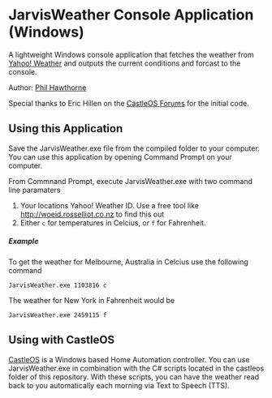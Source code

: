 JarvisWeather Console Application (Windows)
===========================================

A lightweight Windows console application that fetches the weather from [Yahoo! Weather](http://weather.yahoo.com) and outputs the current conditions and forcast to the console.

Author: [Phil Hawthorne](http://philhawthorne.com)

Special thanks to Eric Hillen on the [CastleOS Forums](http://castleos.com/forum/topic457-help-with-my-morning-wake-up-weather-script.aspx) for the initial code.

Using this Application
----------------------

Save the JarvisWeather.exe file from the compiled folder to your computer. You can use this application by opening Command Prompt on your computer.

From Commnand Prompt, execute JarvisWeather.exe with two command line paramaters

1. Your locations Yahoo! Weather ID. Use a free tool like http://woeid.rosselliot.co.nz to find this out
2. Either `c` for temperatures in Celcius, or `f` for Fahrenheit.



##### Example

To get the weather for Melbourne, Australia in Celcius use the following command
	
	JarvisWeather.exe 1103816 c

The weather for New York in Fahrenheit would be
	
	JarvisWeather.exe 2459115 f


Using with CastleOS
-------------------
[CastleOS](http://castleos.com/) is a Windows based Home Automation controller. You can use JarvisWeather.exe in combination with the C# scripts located in the castleos folder of this repository. With these scripts, you can have the weather read back to you automatically each morning via Text to Speech (TTS).
